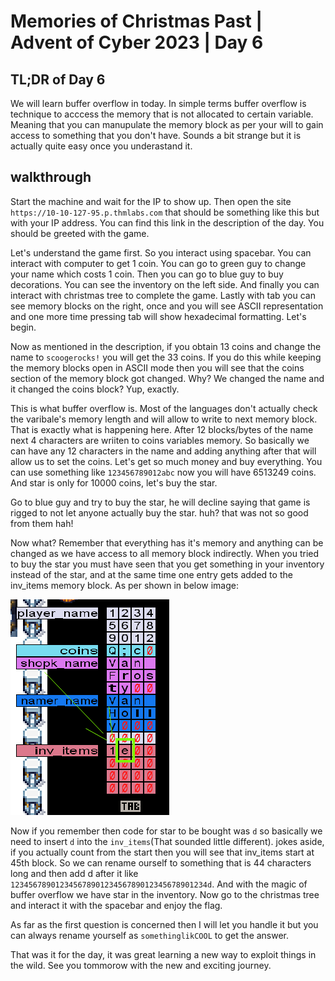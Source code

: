 # Memories of Christmas Past | Advent of Cyber 2023 | Day 6

## TL;DR of Day 6
We will learn buffer overflow in today. In simple terms buffer overflow is technique to acccess the memory that is not allocated to certain variable. Meaning that you can manupulate the memory block as per your will to gain access to something that you don't have. Sounds a bit strange but it is actually quite easy once you underastand it.


## walkthrough

Start the machine and wait for the IP to show up. Then open the site `https://10-10-127-95.p.thmlabs.com` that should be something like this but with your IP address.
You can find this link in the description of the day. You should be greeted with the game.

Let's understand the game first. So you interact using spacebar. You can interact with computer to get 1 coin. You can go to green guy to change your name which costs 1 coin. Then you can go to blue guy to buy decorations. You can see the inventory on the left side. And finally you can interact with christmas tree to complete the game. Lastly with tab you can see memory blocks on the right, once and you will see ASCII representation and one more time pressing tab will show hexadecimal formatting. Let's begin.

Now as mentioned in the description, if you obtain 13 coins and change the name to `scoogerocks!` you will get the 33 coins. If you do this while keeping the memory blocks open in ASCII mode then you will see that the coins section of the memory block got changed. Why? We changed the name and it changed the coins block? Yup, exactly.

This is what buffer overflow is. Most of the languages don't actually check the varibale's memory length and will allow to write to next memory block. That is exactly what is happening here. After 12 blocks/bytes of the name next 4 characters are wriiten to coins variables memory. So basically we can have any 12 characters in the name and adding anything after that will allow us to set the coins. Let's get so much money and buy everything. You can use something like `123456789012abc` now you will have 6513249 coins. And star is only for 10000 coins, let's buy the star.

Go to blue guy and try to buy the star, he will decline saying that game is rigged to not let anyone actually buy the star. huh? that was not so good from them hah!

Now what? Remember that everything has it's memory and anything can be changed as we have access to all memory block indirectly. When you tried to buy the star you must have seen that you get something in your inventory instead of the star, and at the same time one entry gets added to the inv_items memory block. As per shown in below image:

![screenshot of the memory block](../images/day6/0.png)

Now if you remember then code for star to be bought was `d` so basically we need to insert `d` into the `inv_items`(That sounded little different). jokes aside, if you actually count from the start then you will see that inv_items start at 45th block. So we can rename ourself to something that is 44 characters long and then add d after it like `12345678901234567890123456789012345678901234d`. And with the magic of buffer overflow we have star in the inventory. Now go to the christmas tree and interact it with the spacebar and enjoy the flag.

As far as the first question is concerned then I will let you handle it but you can always rename yourself as `somethinglikCOOL` to get the answer.

That was it for the day, it was great learning a new way to exploit things in the wild. See you tommorow with the new and exciting journey.
